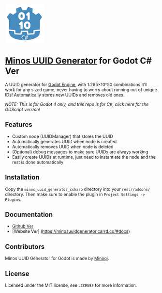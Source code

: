 <img src="Promotion/minosUUIDGeneratorForGodotCsharpIcon.svg" width="128" height="128">

# [Minos UUID Generator](https://minosuuidgenerator.carrd.co) for Godot C# Ver

A UUID generator for [Godot Engine](https://godotengine.org/), with 1.295×10^50 combinations it'll work for any sized game, never having to worry about running out of unique IDs! Automatically stores new UUIDs and removes old ones.

*NOTE: This is for Godot 4 only, and this repo is for C#, click here for the GDScript version!*

## Features

- Custom node (UUIDManager) that stores the UUID
- Automatically generates UUID when node is created
- Automatically removes UUID when node is deleted
- (Optional) debug messages to make sure UUIDs are always working
- Easily create UUIDs at runtime, just need to instantiate the node and the rest is done automatically

## Installation

Copy the `minos_uuid_generator_csharp` directory into your `res://addons/` directory. Then make sure to enable the plugin in `Project Settings -> Plugins`.

## Documentation
- [Github Ver](Documentation/CSharpDocumentation.md)
- [Website Ver] (https://minosuuidgenerator.carrd.co/#docs)

## Contributors

Minos UUID Generator for Godot is made by [Minoqi](https://freelancefelix.com).

## License

Licensed under the MIT license, see `LICENSE` for more information.
